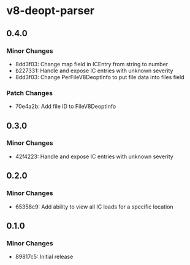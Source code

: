 # v8-deopt-parser

## 0.4.0

### Minor Changes

- 8dd3f03: Change map field in ICEntry from string to number
- b227331: Handle and expose IC entries with unknown severity
- 8dd3f03: Change PerFileV8DeoptInfo to put file data into files field

### Patch Changes

- 70e4a2b: Add file ID to FileV8DeoptInfo

## 0.3.0

### Minor Changes

- 42f4223: Handle and expose IC entries with unknown severity

## 0.2.0

### Minor Changes

- 65358c9: Add ability to view all IC loads for a specific location

## 0.1.0

### Minor Changes

- 89817c5: Initial release
